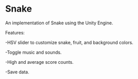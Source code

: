 # Snake

An implementation of Snake using the Unity Engine.



Features:

-HSV slider to customize snake, fruit, and background colors.

-Toggle music and sounds.

-High and average score counts.

-Save data.
